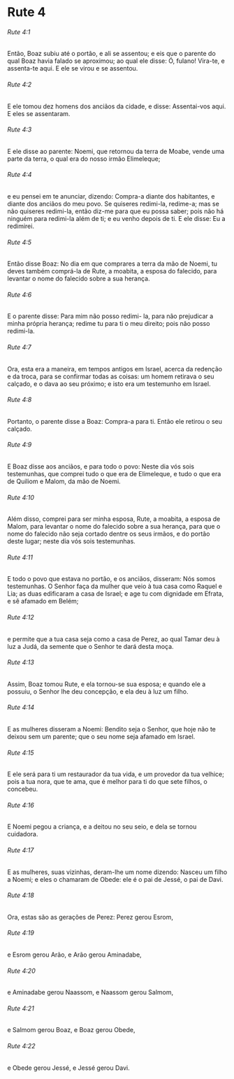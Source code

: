 # Rute 4

###### Rute 4:1

Então, Boaz subiu até o portão, e ali se assentou; e eis que o parente do qual Boaz havia falado se aproximou; ao qual ele disse: Ó, fulano! Vira-te, e assenta-te aqui. E ele se virou e se assentou.

###### Rute 4:2

E ele tomou dez homens dos anciãos da cidade, e disse: Assentai-vos aqui. E eles se assentaram.

###### Rute 4:3

E ele disse ao parente: Noemi, que retornou da terra de Moabe, vende uma parte da terra, o qual era do nosso irmão Elimeleque;

###### Rute 4:4

e eu pensei em te anunciar, dizendo: Compra-a diante dos habitantes, e diante dos anciãos do meu povo. Se quiseres redimi-la, redime-a; mas se não quiseres redimi-la, então diz-me para que eu possa saber; pois não há ninguém para redimi-la além de ti; e eu venho depois de ti. E ele disse: Eu a redimirei.

###### Rute 4:5

Então disse Boaz: No dia em que comprares a terra da mão de Noemi, tu deves também comprá-la de Rute, a moabita, a esposa do falecido, para levantar o nome do falecido sobre a sua herança.

###### Rute 4:6

E o parente disse: Para mim não posso redimi- la, para não prejudicar a minha própria herança; redime tu para ti o meu direito; pois não posso redimi-la.

###### Rute 4:7

Ora, esta era a maneira, em tempos antigos em Israel, acerca da redenção e da troca, para se confirmar todas as coisas: um homem retirava o seu calçado, e o dava ao seu próximo; e isto era um testemunho em Israel.

###### Rute 4:8

Portanto, o parente disse a Boaz: Compra-a para ti. Então ele retirou o seu calçado.

###### Rute 4:9

E Boaz disse aos anciãos, e para todo o povo: Neste dia vós sois testemunhas, que comprei tudo o que era de Elimeleque, e tudo o que era de Quiliom e Malom, da mão de Noemi.

###### Rute 4:10

Além disso, comprei para ser minha esposa, Rute, a moabita, a esposa de Malom, para levantar o nome do falecido sobre a sua herança, para que o nome do falecido não seja cortado dentre os seus irmãos, e do portão deste lugar; neste dia vós sois testemunhas.

###### Rute 4:11

E todo o povo que estava no portão, e os anciãos, disseram: Nós somos testemunhas. O Senhor faça da mulher que veio à tua casa como Raquel e Lia; as duas edificaram a casa de Israel; e age tu com dignidade em Efrata, e sê afamado em Belém;

###### Rute 4:12

e permite que a tua casa seja como a casa de Perez, ao qual Tamar deu à luz a Judá, da semente que o Senhor te dará desta moça.

###### Rute 4:13

Assim, Boaz tomou Rute, e ela tornou-se sua esposa; e quando ele a possuiu, o Senhor lhe deu concepção, e ela deu à luz um filho.

###### Rute 4:14

E as mulheres disseram a Noemi: Bendito seja o Senhor, que hoje não te deixou sem um parente; que o seu nome seja afamado em Israel.

###### Rute 4:15

E ele será para ti um restaurador da tua vida, e um provedor da tua velhice; pois a tua nora, que te ama, que é melhor para ti do que sete filhos, o concebeu.

###### Rute 4:16

E Noemi pegou a criança, e a deitou no seu seio, e dela se tornou cuidadora.

###### Rute 4:17

E as mulheres, suas vizinhas, deram-lhe um nome dizendo: Nasceu um filho a Noemi; e eles o chamaram de Obede: ele é o pai de Jessé, o pai de Davi.

###### Rute 4:18

Ora, estas são as gerações de Perez: Perez gerou Esrom,

###### Rute 4:19

e Esrom gerou Arão, e Arão gerou Aminadabe,

###### Rute 4:20

e Aminadabe gerou Naassom, e Naassom gerou Salmom,

###### Rute 4:21

e Salmom gerou Boaz, e Boaz gerou Obede,

###### Rute 4:22

e Obede gerou Jessé, e Jessé gerou Davi.

